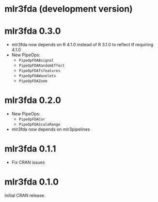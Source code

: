 # mlr3fda (development version)

# mlr3fda 0.3.0

* mlr3fda now depends on R 4.1.0 instead of R 3.1.0 to reflect tf requiring 4.1.0
* New PipeOps:
  * `PipeOpFDABsignal`
  * `PipeOpFDARandomEffect`
  * `PipeOpFDATsfeatures`
  * `PipeOpFDAWavelets`
  * `PipeOpFDAZoom`

# mlr3fda 0.2.0

* New PipeOps:
  * `PipeOpFDACor`
  * `PipeOpFDAScaleRange`
* mlr3fda now depends on mlr3pipelines

# mlr3fda 0.1.1

* Fix CRAN issues

# mlr3fda 0.1.0

Initial CRAN release.
